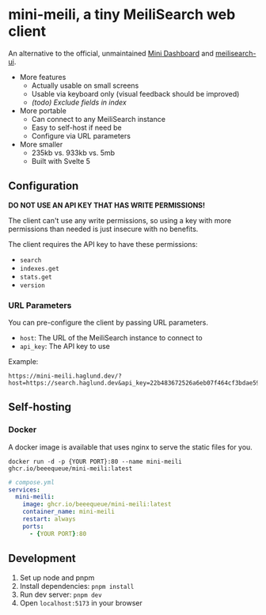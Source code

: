 # mini-meili, a tiny MeiliSearch web client

An alternative to the official, unmaintained [Mini Dashboard](https://github.com/meilisearch/mini-dashboard) and [meilisearch-ui](https://github.com/riccox/meilisearch-ui).

- More features
  - Actually usable on small screens
  - Usable via keyboard only (visual feedback should be improved)
  - _(todo) Exclude fields in index_
- More portable
  - Can connect to any MeiliSearch instance
  - Easy to self-host if need be
  - Configure via URL parameters
- More smaller
  - 235kb vs. 933kb vs. 5mb
  - Built with Svelte 5

## Configuration

**DO NOT USE AN API KEY THAT HAS WRITE PERMISSIONS!** 

The client can't use any write permissions, so using a key with more permissions than needed is just insecure with no benefits.

The client requires the API key to have these permissions:

- `search`
- `indexes.get`
- `stats.get`
- `version`

### URL Parameters

You can pre-configure the client by passing URL parameters.

- `host`: The URL of the MeiliSearch instance to connect to
- `api_key`: The API key to use

Example:

```url
https://mini-meili.haglund.dev/?host=https://search.haglund.dev&api_key=22b483672526a6eb07f464cf3bdae5924ff25d031b7d69968eb5babccbbd9c79
```

## Self-hosting

### Docker

A docker image is available that uses nginx to serve the static files for you.

```command
docker run -d -p {YOUR PORT}:80 --name mini-meili ghcr.io/beeequeue/mini-meili:latest
```

```yaml
# compose.yml
services:
  mini-meili:
    image: ghcr.io/beeequeue/mini-meili:latest
    container_name: mini-meili
    restart: always
    ports:
      - {YOUR PORT}:80
```

## Development

1. Set up node and pnpm
1. Install dependencies: `pnpm install`
1. Run dev server: `pnpm dev`
1. Open `localhost:5173` in your browser
